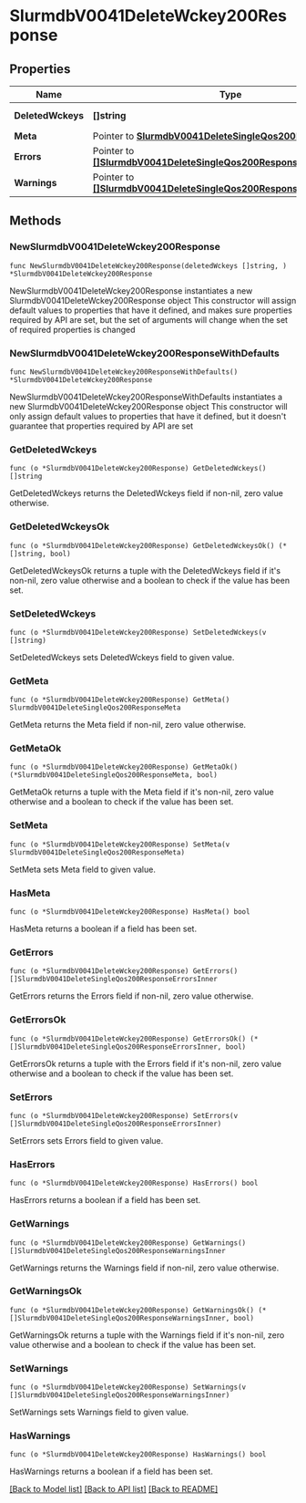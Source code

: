 # SlurmdbV0041DeleteWckey200Response

## Properties

Name | Type | Description | Notes
------------ | ------------- | ------------- | -------------
**DeletedWckeys** | **[]string** | deleted wckeys | 
**Meta** | Pointer to [**SlurmdbV0041DeleteSingleQos200ResponseMeta**](SlurmdbV0041DeleteSingleQos200ResponseMeta.md) |  | [optional] 
**Errors** | Pointer to [**[]SlurmdbV0041DeleteSingleQos200ResponseErrorsInner**](SlurmdbV0041DeleteSingleQos200ResponseErrorsInner.md) | Query errors | [optional] 
**Warnings** | Pointer to [**[]SlurmdbV0041DeleteSingleQos200ResponseWarningsInner**](SlurmdbV0041DeleteSingleQos200ResponseWarningsInner.md) | Query warnings | [optional] 

## Methods

### NewSlurmdbV0041DeleteWckey200Response

`func NewSlurmdbV0041DeleteWckey200Response(deletedWckeys []string, ) *SlurmdbV0041DeleteWckey200Response`

NewSlurmdbV0041DeleteWckey200Response instantiates a new SlurmdbV0041DeleteWckey200Response object
This constructor will assign default values to properties that have it defined,
and makes sure properties required by API are set, but the set of arguments
will change when the set of required properties is changed

### NewSlurmdbV0041DeleteWckey200ResponseWithDefaults

`func NewSlurmdbV0041DeleteWckey200ResponseWithDefaults() *SlurmdbV0041DeleteWckey200Response`

NewSlurmdbV0041DeleteWckey200ResponseWithDefaults instantiates a new SlurmdbV0041DeleteWckey200Response object
This constructor will only assign default values to properties that have it defined,
but it doesn't guarantee that properties required by API are set

### GetDeletedWckeys

`func (o *SlurmdbV0041DeleteWckey200Response) GetDeletedWckeys() []string`

GetDeletedWckeys returns the DeletedWckeys field if non-nil, zero value otherwise.

### GetDeletedWckeysOk

`func (o *SlurmdbV0041DeleteWckey200Response) GetDeletedWckeysOk() (*[]string, bool)`

GetDeletedWckeysOk returns a tuple with the DeletedWckeys field if it's non-nil, zero value otherwise
and a boolean to check if the value has been set.

### SetDeletedWckeys

`func (o *SlurmdbV0041DeleteWckey200Response) SetDeletedWckeys(v []string)`

SetDeletedWckeys sets DeletedWckeys field to given value.


### GetMeta

`func (o *SlurmdbV0041DeleteWckey200Response) GetMeta() SlurmdbV0041DeleteSingleQos200ResponseMeta`

GetMeta returns the Meta field if non-nil, zero value otherwise.

### GetMetaOk

`func (o *SlurmdbV0041DeleteWckey200Response) GetMetaOk() (*SlurmdbV0041DeleteSingleQos200ResponseMeta, bool)`

GetMetaOk returns a tuple with the Meta field if it's non-nil, zero value otherwise
and a boolean to check if the value has been set.

### SetMeta

`func (o *SlurmdbV0041DeleteWckey200Response) SetMeta(v SlurmdbV0041DeleteSingleQos200ResponseMeta)`

SetMeta sets Meta field to given value.

### HasMeta

`func (o *SlurmdbV0041DeleteWckey200Response) HasMeta() bool`

HasMeta returns a boolean if a field has been set.

### GetErrors

`func (o *SlurmdbV0041DeleteWckey200Response) GetErrors() []SlurmdbV0041DeleteSingleQos200ResponseErrorsInner`

GetErrors returns the Errors field if non-nil, zero value otherwise.

### GetErrorsOk

`func (o *SlurmdbV0041DeleteWckey200Response) GetErrorsOk() (*[]SlurmdbV0041DeleteSingleQos200ResponseErrorsInner, bool)`

GetErrorsOk returns a tuple with the Errors field if it's non-nil, zero value otherwise
and a boolean to check if the value has been set.

### SetErrors

`func (o *SlurmdbV0041DeleteWckey200Response) SetErrors(v []SlurmdbV0041DeleteSingleQos200ResponseErrorsInner)`

SetErrors sets Errors field to given value.

### HasErrors

`func (o *SlurmdbV0041DeleteWckey200Response) HasErrors() bool`

HasErrors returns a boolean if a field has been set.

### GetWarnings

`func (o *SlurmdbV0041DeleteWckey200Response) GetWarnings() []SlurmdbV0041DeleteSingleQos200ResponseWarningsInner`

GetWarnings returns the Warnings field if non-nil, zero value otherwise.

### GetWarningsOk

`func (o *SlurmdbV0041DeleteWckey200Response) GetWarningsOk() (*[]SlurmdbV0041DeleteSingleQos200ResponseWarningsInner, bool)`

GetWarningsOk returns a tuple with the Warnings field if it's non-nil, zero value otherwise
and a boolean to check if the value has been set.

### SetWarnings

`func (o *SlurmdbV0041DeleteWckey200Response) SetWarnings(v []SlurmdbV0041DeleteSingleQos200ResponseWarningsInner)`

SetWarnings sets Warnings field to given value.

### HasWarnings

`func (o *SlurmdbV0041DeleteWckey200Response) HasWarnings() bool`

HasWarnings returns a boolean if a field has been set.


[[Back to Model list]](../README.md#documentation-for-models) [[Back to API list]](../README.md#documentation-for-api-endpoints) [[Back to README]](../README.md)


